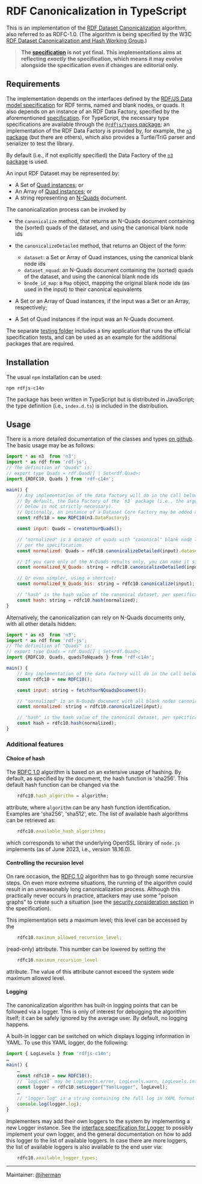 # RDF Canonicalization in TypeScript

This is an implementation of the [RDF Dataset Canonicalization](https://www.w3.org/TR/rdf-canon/) algorithm, also referred to as RDFC-1.0. (The algorithm is being specified by the W3C [RDF Dataset Canonicalization and Hash Working Group](https://www.w3.org/groups/wg/rch).)

> **The [specification](https://www.w3.org/TR/rdf-canon/) is not yet final. This implementations aims at reflecting _exactly_ the specification, which means it may evolve alongside the specification even if changes are editorial only.**

## Requirements

The implementation depends on the interfaces defined by the [RDF/JS Data model specification](http://rdf.js.org/data-model-spec/) for RDF terms, named and blank nodes, or quads. It also depends on an instance of an RDF Data Factory, specified by the aforementioned [specification](http://rdf.js.org/data-model-spec/#datafactory-interface). For TypeScript, the necessary type specifications are available through the [`@rdfjs/types` package](https://www.npmjs.com/package/@rdfjs/types); an implementation of the RDF Data Factory is provided by, for example, the [`n3` package](https://www.npmjs.com/package/n3) (but there are others), which also provides a Turtle/TriG parser and serializer to test the library.

By default (i.e., if not explicitly specified) the Data Factory of the [`n3` package](https://www.npmjs.com/package/n3) is used.

An input RDF Dataset may be represented by: 

- A Set of [Quad instances](https://rdf.js.org/data-model-spec/#quad-interface); or
- An Array of [Quad instances](https://rdf.js.org/data-model-spec/#quad-interface); or
- A string representing an [N-Quads](http://www.w3.org/TR/n-quads/) document.

The canonicalization process can be invoked by

- the `canonicalize` method, that returns an N-Quads document containing the (sorted) quads of the dataset, and using the canonical blank node ids
- the `canonicalizeDetailed` method, that returns an Object of the form:
  - `dataset`: a Set or Array of Quad instances, using the canonical blank node ids
  - `dataset_nquad`: an N-Quads document containing the (sorted) quads of the dataset, and using the canonical blank node ids
  - `bnode_id_map`: a `Map` object, mapping the original blank node ids (as used in the input) to their canonical equivalents

- A Set or an Array of Quad instances, if the input was a Set or an Array, respectively;
- A Set of Quad instances if the input was an N-Quads document.

The separate [testing folder](https://github.com/iherman/rdfjs-c14n/tree/main/testing) includes a tiny application that runs the official specification tests, and can be used as an example for the additional packages that are required. 

## Installation

The usual `npm` installation can be used:

```
npm rdfjs-c14n
```

The package has been written in TypeScript but is distributed in JavaScript; the type definition (i.e., `index.d.ts`) is included in the distribution.

## Usage

There is a more detailed documentation of the classes and types [on github](https://iherman.github.io/rdfjs-c14n/). The basic usage may be as follows:

```js
import * as n3  from 'n3';
import * as rdf from 'rdf-js';
// The definition of "Quads" is:
// export type Quads = rdf.Quad[] | Set<rdf.Quad>; 
import {RDFC10, Quads } from 'rdf-c14n';

main() {
    // Any implementation of the data factory will do in the call below.
    // By default, the Data Factory of the `n3` package (i.e., the argument in the call
    // below is not strictly necessary).
    // Optionally, an instance of a Dataset Core Factory may be added as a second argument.
    const rdfc10 = new RDFC10(n3.DataFactory);  

    const input: Quads = createYourQuads();

    // "normalized" is a dataset of quads with "canonical" blank node labels
    // per the specification. 
    const normalized: Quads = rdfc10.canonicalizeDetailed(input).dataset;

    // If you care only of the N-Quads results only, you can make it simpler
    const normalized_N_Quads: string = rdfc10.canonicalizeDetailed(input).dataset_nquad;

    // Or even simpler, using a shortcut:
    const normalized_N_Quads_bis: string = rdfc10.canonicalize(input);

    // "hash" is the hash value of the canonical dataset, per specification
    const hash: string = rdfc10.hash(normalized);
}
```

Alternatively, the canonicalization can rely on N-Quads documents only, with all other details hidden:

```js
import * as n3  from 'n3';
import * as rdf from 'rdf-js';
// The definition of "Quads" is:
// export type Quads = rdf.Quad[] | Set<rdf.Quad>; 
import {RDFC10, Quads, quadsToNquads } from 'rdf-c14n';

main() {
    // Any implementation of the data factory will do in the call below.
    const rdfc10 = new RDFC10();  

    const input: string = fetchYourNQuadsDocument();

    // "normalized" is an N-Quads document with all blank nodes canonicalized 
    const normalized: string = rdfc10.canonicalize(input);

    // "hash" is the hash value of the canonical dataset, per specification
    const hash = rdfc10.hash(normalized);
}
```


### Additional features

#### Choice of hash

The [RDFC 1.0](https://www.w3.org/TR/rdf-canon/) algorithm is based on an extensive usage of hashing. By default, as specified by the document, the hash function is 'sha256'. This default hash function can be changed via the

```js
    rdfc10.hash_algorithm = algorithm;
```

attribute, where `algorithm` can be any hash function identification. Examples are 'sha256', 'sha512', etc. The list of available hash algorithms can be retrieved as:

```js
    rdfc10.available_hash_algorithms;
```

which corresponds to what the underlying OpenSSL library of `node.js` implements (as of June 2023, i.e., version 18.16.0).

#### Controlling the recursion level

On rare occasion, the [RDFC 1.0](https://www.w3.org/TR/rdf-canon/) algorithm has to go through some recursive steps. On even more extreme situations, the running of the algorithm could result in an unreasonably long canonicalization process. Although this practically never occurs in practice, attackers may use some "poison graphs" to create such a situation (see the [security consideration section](https://www.w3.org/TR/rdf-canon/#security-considerations) in the specification).

This implementation sets a maximum level; this level can be accessed by the

```js
    rdfc10.maximum_allowed_recursion_level;
```

(read-only) attribute. This number can be lowered by setting the 

```js
    rdfc10.maximum_recursion_level
```

attribute. The value of this attribute cannot exceed the system wide maximum allowed level.

#### Logging

The canonicalization algorithm has built-in logging points that can be followed via a logger. This is only of interest for debugging the algorithm itself; it can be safely ignored by the average user. By default, no logging happens.

A built-in logger can be switched on which displays logging information in YAML. To use this YAML logger, do the following:

```js
import { LogLevels } from 'rdfjs-c14n';
…
main() {
    …
    const rdfc10 = new RDFC10();
    // `logLevel` may be LogLevels.error, LogLevels.warn, LogLevels.info, LogLevels.debug  
    const logger = rdfc10.setLogger("YamlLogger", logLevel);
    …
    // "logger.log" is a string containing the full log in YAML format
    console.log(logger.log);
}
```

Implementers may add their own loggers to the system by implementing a new Logger instance. See the [interface specification for Logger](https://iherman.github.io/rdfjs-c14n/interfaces/lib_logging.Logger.html) to possibly implement your own logger, and the general documentation on how to add this logger to the list of available loggers. In case there are more loggers, the list of available loggers is also available to the end user via:

```js
    rdfc10.available_logger_types;
```


---

Maintainer: [@iherman](https://github.com/iherman)
